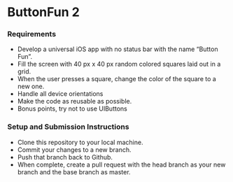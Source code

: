 ButtonFun 2
=========

### Requirements
*	Develop a universal iOS app with no status bar with the name “Button Fun”.
* Fill the screen with 40 px x 40 px random colored squares laid out in a grid.
* When the user presses a square, change the color of the square to a new one.
* Handle all device orientations 
* Make the code as reusable as possible.
* Bonus points, try not to use UIButtons

### Setup and Submission Instructions

* Clone this repository to your local machine.
* Commit your changes to a new branch.
* Push that branch back to Github.
* When complete, create a pull request with the head branch as your new branch and the base branch as master.
